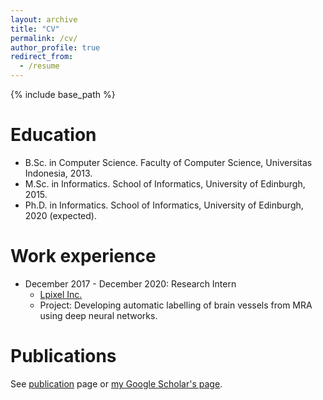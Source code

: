 ```yaml
---
layout: archive
title: "CV"
permalink: /cv/
author_profile: true
redirect_from:
  - /resume
---
```


{% include base_path %}

Education
======
* B.Sc. in Computer Science. Faculty of Computer Science, Universitas Indonesia, 2013.
* M.Sc. in Informatics. School of Informatics, University of Edinburgh, 2015.
* Ph.D. in Informatics. School of Informatics, University of Edinburgh, 2020 (expected).

Work experience
======
* December 2017 - December 2020: Research Intern
  * [Lpixel Inc.](https://lpixel.net/)
  * Project: Developing automatic labelling of brain vessels from MRA using deep neural networks.
<!---  * Supervisor: Professor Git --->

Publications
======
See [publication](https://febrianrachmadi.github.io/publications/) page or [my Google Scholar's page](https://scholar.google.co.uk/citations?hl=en&user=ZFo5fiwAAAAJ).
<!--  <ul>{% for post in site.publications %}
    {% include archive-single-cv.html %}
  {% endfor %}</ul>
-->
  <!--  
Talks
======
  <ul>{% for post in site.talks %}
    {% include archive-single-talk-cv.html %}
  {% endfor %}</ul>
-->
  <!--  
Teaching
======
  <ul>{% for post in site.teaching %}
    {% include archive-single-cv.html %}
  {% endfor %}</ul>
-->
  
<!---
Service and leadership
======
* Currently signed in to 43 different slack teams
-->
